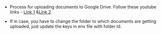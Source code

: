 - Process for uploading documents to Google Drive. Follow these youtube links - [Link 1](https://youtu.be/bkaQTLCBBeo?si=rwF9kWAxuF7pITDa) &[Link 2](https://youtu.be/gErpJee99Fs?si=uOA-84Z9W6B4Dcmn)

- If in case, you have to change the folder to which documents are getting uploaded, just update the keys in env file with folder Id.